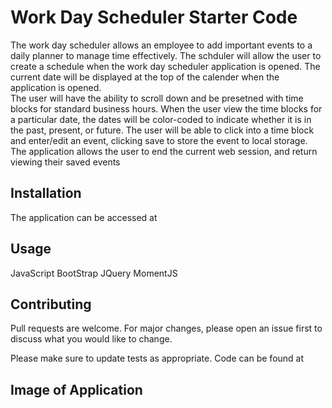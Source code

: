 # Work Day Scheduler Starter Code

The work day scheduler allows an employee to add important events to a daily planner to manage time effectively.  The schduler will allow the user to create
a schedule when the work day scheduler application is opened.  The current date will be displayed at the top of the calender when the application is opened.  
The user will have the ability to scroll down and be presetned with time blocks for standard business hours.  When the user view the time blocks for a particular
date, the dates will be color-coded to indicate whether it is in the past, present, or future.  The user will be able to click into a time block and enter/edit an event, clicking save to store the event to local storage.  The application allows the user to end the current web session, and return viewing their saved events 
## Installation

The application can be accessed at  

## Usage

JavaScript
BootStrap
JQuery
MomentJS

## Contributing
Pull requests are welcome. For major changes, please open an issue first to discuss what you would like to change.

Please make sure to update tests as appropriate.  Code can be found at 


## Image of Application 





